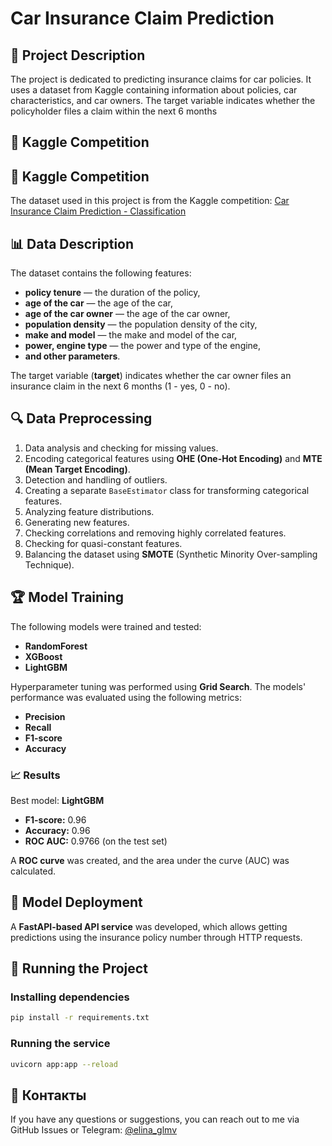 # Car Insurance Claim Prediction

## 📌 Project Description
The project is dedicated to predicting insurance claims for car policies. It uses a dataset from Kaggle containing information about policies, car characteristics, and car owners. The target variable indicates whether the policyholder files a claim within the next 6 months

## 📌 Kaggle Competition
## 📌 Kaggle Competition
The dataset used in this project is from the Kaggle competition: [Car Insurance Claim Prediction - Classification](https://www.kaggle.com/datasets/ifteshanajnin/carinsuranceclaimprediction-classification)


## 📊 Data Description

The dataset contains the following features:
- **policy tenure** — the duration of the policy,
- **age of the car** — the age of the car,
- **age of the car owner** — the age of the car owner,
- **population density** — the population density of the city,
- **make and model** — the make and model of the car,
- **power, engine type** — the power and type of the engine,
- **and other parameters**.

The target variable (**target**) indicates whether the car owner files an insurance claim in the next 6 months (1 - yes, 0 - no).

## 🔍 Data Preprocessing
1. Data analysis and checking for missing values.
2. Encoding categorical features using **OHE (One-Hot Encoding)** and **MTE (Mean Target Encoding)**.
3. Detection and handling of outliers.
4. Creating a separate `BaseEstimator` class for transforming categorical features.
5. Analyzing feature distributions.
6. Generating new features.
7. Checking correlations and removing highly correlated features.
8. Checking for quasi-constant features.
9. Balancing the dataset using **SMOTE** (Synthetic Minority Over-sampling Technique).

## 🏆 Model Training
The following models were trained and tested:
- **RandomForest**
- **XGBoost**
- **LightGBM**

Hyperparameter tuning was performed using **Grid Search**. The models' performance was evaluated using the following metrics:
- **Precision**
- **Recall**
- **F1-score**
- **Accuracy**

### 📈 Results
Best model: **LightGBM**
- **F1-score:** 0.96
- **Accuracy:** 0.96
- **ROC AUC:** 0.9766 (on the test set)

A **ROC curve** was created, and the area under the curve (AUC) was calculated.

## 🚀 Model Deployment
A **FastAPI-based API service** was developed, which allows getting predictions using the insurance policy number through HTTP requests.

## 📌 Running the Project
### Installing dependencies
```bash
pip install -r requirements.txt
```
### Running the service
```bash
uvicorn app:app --reload
```

## 📌 Контакты
If you have any questions or suggestions, you can reach out to me via GitHub Issues or Telegram: [@elina_glmv](https://t.me/elina_glmv)

